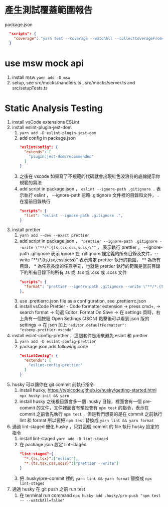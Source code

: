 # 產生測試覆蓋範圍報告

package.json

```json
  "scripts": {
    "coverage": "yarn test --coverage --watchAll --collectCoverageFrom='src/components/**/*.{ts,tsx}' --collectCoverageFrom='!src/components/**/*.{types,stories,constants,test,spec}.{ts,tsx}'"
  }
```

# use msw mock api

1. install msw `yaen add -D msw`
2. setup, see src/mocks/handlers.ts , src/mocks/server.ts and src/setupTests.ts

# Static Analysis Testing

1. install vsCode extensions ESLint
2. install eslint-plugin-jest-dom
   1. `yarn add -D eslint-plugin-jest-dom`
   2. add config in package.json
      ```json
      "eslintConfig": {
        "extends": [
          "plugin:jest-dom/recommended"
        ]
      }
      ```
   3. 之後在 vscode 如果寫了不規範的代碼就會出現紅色波浪符的底線提示你規範的寫法
   4. add script in package.json ， `eslint --ignore-path .gitignore .` 表示執行 eslint ， --ignore-path 忽略 .gitignore 文件裡的目錄和文件， . 在當前目錄執行
      ```json
      "scripts": {
        "lint": "eslint --ignore-path .gitignore .",
      }
      ```
3. install prettier
   1. `yarn add --dev --exact prettier`
   2. add script in package.json ， `"prettier --ignore-path .gitignore --write \"**/*.{ts,tsx,css,scss}\""` ， 表示執行 prettier ， --ignore-path .gitignore 表示 ignore 在 .gitignore 裡定義的所有目錄及文件，--write \"**/\*.{ts,tsx,css,scss}\" 表示規定 prettier 執行的範圍， ** 為所有目錄， \* 為任意長度的任意字元，也就是 prettier 執行的範圍是當前目錄下的所有目錄下的所有 .ts 或 .tsx 或 .css 或 .scss 文件
      ```json
      "scripts": {
        "format": "prettier --ignore-path .gitignore --write \"**/*.{ts,tsx,css,scss}\"",
      },
      ```
   3. use .prettierrc.json file as a configuration, see .prettierrc.json
   4. install vsCode Prettier - Code formatter extension -> press cmd+, -> search format -> 勾選 Editor: Format On Save -> 在 settings 頁時，右上角有一個按鈕 Open Settings (JSON) 點擊後可以看到 json 版的 settings -> 在 json 加上 `"editor.defaultFormatter": "esbenp.prettier-vscode"`
4. install eslint-config-prettier ，這個套件是用來避免 eslint 和 prettier
   1. `yarn add -D eslint-config-prettier`
   2. package.json add following code
      ```json
      "eslintConfig": {
        "extends": [
          "eslint-config-prettier"
        ]
      }
      ```
5. husky 可以讓你在 git commit 前執行指令
   1. install husky, https://typicode.github.io/husky/getting-started.html
      `npx husky-init && yarn`
   2. install husky 之後根目錄會多一個 .husky 目錄，裡面會有一個 pre-commit 的文件，文件裡面會有預設會有 `npm test` 的指令，表示在 commit 之前會先執行 `npm test` ，但是我們想要的是在 commit 之前執行 lint 和 format 所以要把 `npm test` 替換成 `yarn lint && yarn format`
6. 通過 lint-staged 優化 husky ，只對這個 commit 的 file 執行 husky 設定的指令
   1. install lint-staged `yarn add -D lint-staged`
   2. 在 package.json 設定 lint-staged
      ```json
      "lint-staged":{
        "*.{ts,tsx}":["eslint"],
        "*.{ts,tsx,css,scss}":["prettier --write"]
      }
      ```
   3. 把 .husky/pre-commit 裡的 `yarn lint && yarn format` 替換成 `npx lint-staged`
7. 通過 husky 在 git push 之前 run test
   1. 在 terminal run command `npx husky add .husky/pre-push "npm test -- --watchAll=false"`
